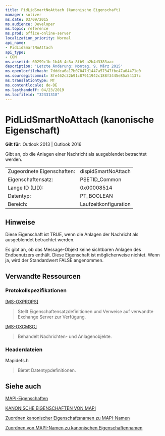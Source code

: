 ```yaml
---
title: PidLidSmartNoAttach (kanonische Eigenschaft)
manager: soliver
ms.date: 03/09/2015
ms.audience: Developer
ms.topic: reference
ms.prod: office-online-server
localization_priority: Normal
api_name:
- PidLidSmartNoAttach
api_type:
- COM
ms.assetid: 60299c1b-1b46-4c3a-8fb9-a2b4d3383aac
description: 'Letzte Änderung: Montag, 9. März 2015'
ms.openlocfilehash: 7dddca6a17b07047d1447a57347fbe47a04471e0
ms.sourcegitcommit: 8fe462c32b91c87911942c188f3445e85a54137c
ms.translationtype: MT
ms.contentlocale: de-DE
ms.lasthandoff: 04/23/2019
ms.locfileid: "32331318"
---
```

# <a name="pidlidsmartnoattach-canonical-property"></a>PidLidSmartNoAttach (kanonische Eigenschaft)

  
  
**Gilt für**: Outlook 2013 | Outlook 2016 
  
Gibt an, ob die Anlagen einer Nachricht als ausgeblendet betrachtet werden.
  
|||
|:-----|:-----|
|Zugeordnete Eigenschaften:  <br/> |dispidSmartNoAttach  <br/> |
|Eigenschaftensatz:  <br/> |PSETID_Common  <br/> |
|Lange ID (LID):  <br/> |0x00008514  <br/> |
|Datentyp:  <br/> |PT_BOOLEAN  <br/> |
|Bereich:  <br/> |Laufzeitkonfiguration  <br/> |
   
## <a name="remarks"></a>Hinweise

Diese Eigenschaft ist TRUE, wenn die Anlagen der Nachricht als ausgeblendet betrachtet werden.
  
Es gibt an, ob das Message-Objekt keine sichtbaren Anlagen des Endbenutzers enthält. Diese Eigenschaft ist möglicherweise nichtet. Wenn ja, wird der Standardwert FALSE angenommen.
  
## <a name="related-resources"></a>Verwandte Ressourcen

### <a name="protocol-specifications"></a>Protokollspezifikationen

[[MS-OXPROPS]](https://msdn.microsoft.com/library/f6ab1613-aefe-447d-a49c-18217230b148%28Office.15%29.aspx)
  
> Stellt Eigenschaftensatzdefinitionen und Verweise auf verwandte Exchange Server zur Verfügung.
    
[[MS-OXCMSG]](https://msdn.microsoft.com/library/7fd7ec40-deec-4c06-9493-1bc06b349682%28Office.15%29.aspx)
  
> Behandelt Nachrichten- und Anlagenobjekte.
    
### <a name="header-files"></a>Headerdateien

Mapidefs.h
  
> Bietet Datentypdefinitionen.
    
## <a name="see-also"></a>Siehe auch



[MAPI-Eigenschaften](mapi-properties.md)
  
[KANONISCHE EIGENSCHAFTEN VON MAPI](mapi-canonical-properties.md)
  
[Zuordnen kanonischer Eigenschaftsnamen zu MAPI-Namen](mapping-canonical-property-names-to-mapi-names.md)
  
[Zuordnen von MAPI-Namen zu kanonischen Eigenschaftennamen](mapping-mapi-names-to-canonical-property-names.md)

